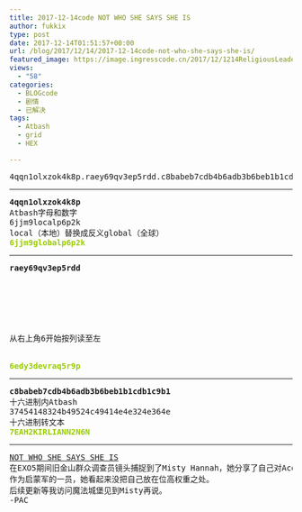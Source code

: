 ```yaml
---
title: 2017-12-14code NOT WHO SHE SAYS SHE IS
author: fukkix
type: post
date: 2017-12-14T01:51:57+00:00
url: /blog/2017/12/14/2017-12-14code-not-who-she-says-she-is/
featured_image: https://image.ingresscode.cn/2017/12/1214ReligiousLeader-470x260.jpg?x-oss-process=image/resize,m_fill,w_470,h_220
views:
  - "58"
categories:
  - BLOGcode
  - 剧情
  - 已解决
tags:
  - Atbash
  - grid
  - HEX

---
```

<pre>4qqn1olxzok4k8p.raey69qv3ep5rdd.c8babeb7cdb4b6adb3b6beb1b1cdb1c9b1<!--more--></pre>

* * *

<pre><strong>4qqn1olxzok4k8p
</strong>Atbash字母和数字
6jjm9localp6p2k
local（本地）替换成反义global（全球）
<span style="color: #99cc00;"><strong>6jjm9globalp6p2k</strong></span></pre>

* * *

<pre><strong>raey69qv3ep5rdd
</strong>


<table border="0" cellpading="0" cellspacing="0"   >
  
  	
  
</table>

从右上角6开始按列读至左

<strong>
<span style="color: #99cc00;">6edy3devraq5r9p</span></strong></pre>

* * *

<pre><strong>c8babeb7cdb4b6adb3b6beb1b1cdb1c9b1
</strong>十六进制内Atbash
37454148324b49524c49414e4e324e364e
十六进制转文本<strong>
<span style="color: #99cc00;">7EAH2KIRLIANN2N6N</span></strong></pre>

* * *

<pre><a href="http://investigate.ingress.com/2017/12/14/not-who-she-says-she-is/">NOT WHO SHE SAYS SHE IS</a>
在EXO5期间旧金山群众调查员镜头捕捉到了Misty Hannah，她分享了自己对Acolyte的看法。
作为启蒙军的一员，她看起来没把自己放在位高权重之处。
后续更新等我访问魔法城堡见到Misty再说。
-PAC</pre>